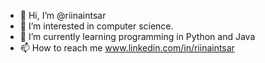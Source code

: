 - 👋 Hi, I’m @riinaintsar
- 👀 I’m interested in computer science. 
- 🌱 I’m currently learning programming in Python and Java
- 📫 How to reach me www.linkedin.com/in/riinaintsar

<!---
riinaintsar/riinaintsar is a ✨ special ✨ repository because its `README.md` (this file) appears on your GitHub profile.
You can click the Preview link to take a look at your changes.
--->
